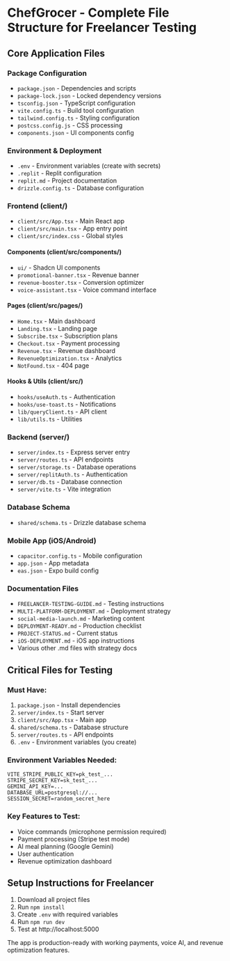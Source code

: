 # ChefGrocer - Complete File Structure for Freelancer Testing

## Core Application Files

### Package Configuration
- `package.json` - Dependencies and scripts
- `package-lock.json` - Locked dependency versions
- `tsconfig.json` - TypeScript configuration
- `vite.config.ts` - Build tool configuration
- `tailwind.config.ts` - Styling configuration
- `postcss.config.js` - CSS processing
- `components.json` - UI components config

### Environment & Deployment
- `.env` - Environment variables (create with secrets)
- `.replit` - Replit configuration
- `replit.md` - Project documentation
- `drizzle.config.ts` - Database configuration

### Frontend (client/)
- `client/src/App.tsx` - Main React app
- `client/src/main.tsx` - App entry point
- `client/src/index.css` - Global styles

#### Components (client/src/components/)
- `ui/` - Shadcn UI components
- `promotional-banner.tsx` - Revenue banner
- `revenue-booster.tsx` - Conversion optimizer
- `voice-assistant.tsx` - Voice command interface

#### Pages (client/src/pages/)
- `Home.tsx` - Main dashboard
- `Landing.tsx` - Landing page
- `Subscribe.tsx` - Subscription plans
- `Checkout.tsx` - Payment processing
- `Revenue.tsx` - Revenue dashboard
- `RevenueOptimization.tsx` - Analytics
- `NotFound.tsx` - 404 page

#### Hooks & Utils (client/src/)
- `hooks/useAuth.ts` - Authentication
- `hooks/use-toast.ts` - Notifications
- `lib/queryClient.ts` - API client
- `lib/utils.ts` - Utilities

### Backend (server/)
- `server/index.ts` - Express server entry
- `server/routes.ts` - API endpoints
- `server/storage.ts` - Database operations
- `server/replitAuth.ts` - Authentication
- `server/db.ts` - Database connection
- `server/vite.ts` - Vite integration

### Database Schema
- `shared/schema.ts` - Drizzle database schema

### Mobile App (iOS/Android)
- `capacitor.config.ts` - Mobile configuration
- `app.json` - App metadata
- `eas.json` - Expo build config

### Documentation Files
- `FREELANCER-TESTING-GUIDE.md` - Testing instructions
- `MULTI-PLATFORM-DEPLOYMENT.md` - Deployment strategy
- `social-media-launch.md` - Marketing content
- `DEPLOYMENT-READY.md` - Production checklist
- `PROJECT-STATUS.md` - Current status
- `iOS-DEPLOYMENT.md` - iOS app instructions
- Various other .md files with strategy docs

## Critical Files for Testing

### Must Have:
1. `package.json` - Install dependencies
2. `server/index.ts` - Start server
3. `client/src/App.tsx` - Main app
4. `shared/schema.ts` - Database structure
5. `server/routes.ts` - API endpoints
6. `.env` - Environment variables (you create)

### Environment Variables Needed:
```env
VITE_STRIPE_PUBLIC_KEY=pk_test_...
STRIPE_SECRET_KEY=sk_test_...
GEMINI_API_KEY=...
DATABASE_URL=postgresql://...
SESSION_SECRET=random_secret_here
```

### Key Features to Test:
- Voice commands (microphone permission required)
- Payment processing (Stripe test mode)
- AI meal planning (Google Gemini)
- User authentication
- Revenue optimization dashboard

## Setup Instructions for Freelancer

1. Download all project files
2. Run `npm install` 
3. Create `.env` with required variables
4. Run `npm run dev`
5. Test at http://localhost:5000

The app is production-ready with working payments, voice AI, and revenue optimization features.